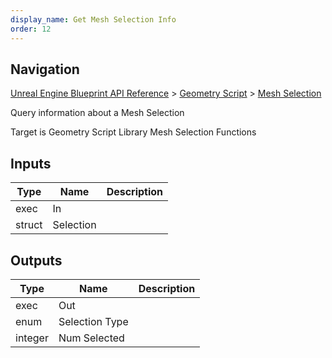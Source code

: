 ```yaml
---
display_name: Get Mesh Selection Info
order: 12
---
```

## Navigation

[Unreal Engine Blueprint API Reference](https://dev.epicgames.com/documentation/en-us/unreal-engine/BlueprintAPI) > [Geometry Script](https://dev.epicgames.com/documentation/en-us/unreal-engine/BlueprintAPI/GeometryScript) > [Mesh Selection](https://dev.epicgames.com/documentation/en-us/unreal-engine/BlueprintAPI/GeometryScript/MeshSelection)

Query information about a Mesh Selection

Target is Geometry Script Library Mesh Selection Functions

## Inputs

| Type | Name | Description |
| --- | --- | --- |
| exec | In |  |
| struct | Selection |  |

## Outputs

| Type | Name | Description |
| --- | --- | --- |
| exec | Out |  |
| enum | Selection Type |  |
| integer | Num Selected |  |
